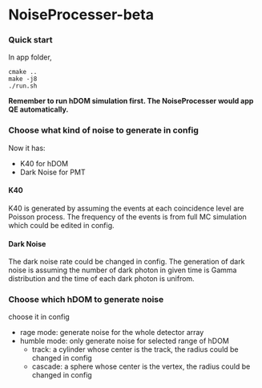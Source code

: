 # NoiseProcesser-beta
### Quick start
In app folder, 
```
cmake ..
make -j8
./run.sh
```
**Remember to run hDOM simulation first. The NoiseProcesser would app QE automatically.**

### Choose what kind of noise to generate in config
Now it has:
- K40 for hDOM
- Dark Noise for PMT

#### K40
K40 is generated by assuming the events at each coincidence level are Poisson process. The frequency of the events is from full MC simulation which could be edited in config.

#### Dark Noise
The dark noise rate could be changed in config. The generation of dark noise is assuming the number of dark photon in given time is Gamma distribution and the time of each dark photon is unifrom.

### Choose which hDOM to generate noise
choose it in config
- rage mode: generate noise for the whole detector array
- humble mode: only generate noise for selected range of hDOM
  - track: a cylinder whose center is the track, the radius could be changed in config
  - cascade: a sphere whose center is the vertex, the radius could be changed in config
